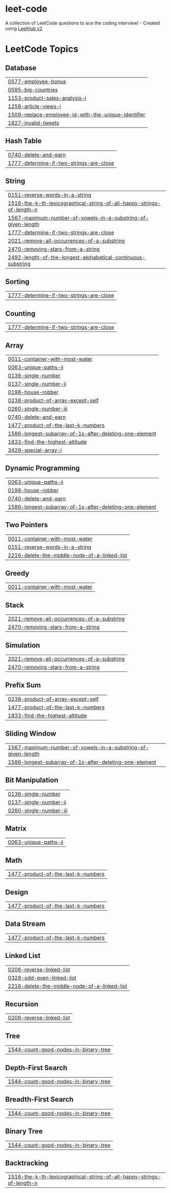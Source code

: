 # leet-code
A collection of LeetCode questions to ace the coding interview! - Created using [LeetHub v2](https://github.com/arunbhardwaj/LeetHub-2.0)

<!---LeetCode Topics Start-->
# LeetCode Topics
## Database
|  |
| ------- |
| [0577-employee-bonus](https://github.com/kimpra2989/leet-code/tree/master/0577-employee-bonus) |
| [0595-big-countries](https://github.com/kimpra2989/leet-code/tree/master/0595-big-countries) |
| [1153-product-sales-analysis-i](https://github.com/kimpra2989/leet-code/tree/master/1153-product-sales-analysis-i) |
| [1258-article-views-i](https://github.com/kimpra2989/leet-code/tree/master/1258-article-views-i) |
| [1509-replace-employee-id-with-the-unique-identifier](https://github.com/kimpra2989/leet-code/tree/master/1509-replace-employee-id-with-the-unique-identifier) |
| [1827-invalid-tweets](https://github.com/kimpra2989/leet-code/tree/master/1827-invalid-tweets) |
## Hash Table
|  |
| ------- |
| [0740-delete-and-earn](https://github.com/kimpra2989/leet-code/tree/master/0740-delete-and-earn) |
| [1777-determine-if-two-strings-are-close](https://github.com/kimpra2989/leet-code/tree/master/1777-determine-if-two-strings-are-close) |
## String
|  |
| ------- |
| [0151-reverse-words-in-a-string](https://github.com/kimpra2989/leet-code/tree/master/0151-reverse-words-in-a-string) |
| [1516-the-k-th-lexicographical-string-of-all-happy-strings-of-length-n](https://github.com/kimpra2989/leet-code/tree/master/1516-the-k-th-lexicographical-string-of-all-happy-strings-of-length-n) |
| [1567-maximum-number-of-vowels-in-a-substring-of-given-length](https://github.com/kimpra2989/leet-code/tree/master/1567-maximum-number-of-vowels-in-a-substring-of-given-length) |
| [1777-determine-if-two-strings-are-close](https://github.com/kimpra2989/leet-code/tree/master/1777-determine-if-two-strings-are-close) |
| [2021-remove-all-occurrences-of-a-substring](https://github.com/kimpra2989/leet-code/tree/master/2021-remove-all-occurrences-of-a-substring) |
| [2470-removing-stars-from-a-string](https://github.com/kimpra2989/leet-code/tree/master/2470-removing-stars-from-a-string) |
| [2492-length-of-the-longest-alphabetical-continuous-substring](https://github.com/kimpra2989/leet-code/tree/master/2492-length-of-the-longest-alphabetical-continuous-substring) |
## Sorting
|  |
| ------- |
| [1777-determine-if-two-strings-are-close](https://github.com/kimpra2989/leet-code/tree/master/1777-determine-if-two-strings-are-close) |
## Counting
|  |
| ------- |
| [1777-determine-if-two-strings-are-close](https://github.com/kimpra2989/leet-code/tree/master/1777-determine-if-two-strings-are-close) |
## Array
|  |
| ------- |
| [0011-container-with-most-water](https://github.com/kimpra2989/leet-code/tree/master/0011-container-with-most-water) |
| [0063-unique-paths-ii](https://github.com/kimpra2989/leet-code/tree/master/0063-unique-paths-ii) |
| [0136-single-number](https://github.com/kimpra2989/leet-code/tree/master/0136-single-number) |
| [0137-single-number-ii](https://github.com/kimpra2989/leet-code/tree/master/0137-single-number-ii) |
| [0198-house-robber](https://github.com/kimpra2989/leet-code/tree/master/0198-house-robber) |
| [0238-product-of-array-except-self](https://github.com/kimpra2989/leet-code/tree/master/0238-product-of-array-except-self) |
| [0260-single-number-iii](https://github.com/kimpra2989/leet-code/tree/master/0260-single-number-iii) |
| [0740-delete-and-earn](https://github.com/kimpra2989/leet-code/tree/master/0740-delete-and-earn) |
| [1477-product-of-the-last-k-numbers](https://github.com/kimpra2989/leet-code/tree/master/1477-product-of-the-last-k-numbers) |
| [1586-longest-subarray-of-1s-after-deleting-one-element](https://github.com/kimpra2989/leet-code/tree/master/1586-longest-subarray-of-1s-after-deleting-one-element) |
| [1833-find-the-highest-altitude](https://github.com/kimpra2989/leet-code/tree/master/1833-find-the-highest-altitude) |
| [3429-special-array-i](https://github.com/kimpra2989/leet-code/tree/master/3429-special-array-i) |
## Dynamic Programming
|  |
| ------- |
| [0063-unique-paths-ii](https://github.com/kimpra2989/leet-code/tree/master/0063-unique-paths-ii) |
| [0198-house-robber](https://github.com/kimpra2989/leet-code/tree/master/0198-house-robber) |
| [0740-delete-and-earn](https://github.com/kimpra2989/leet-code/tree/master/0740-delete-and-earn) |
| [1586-longest-subarray-of-1s-after-deleting-one-element](https://github.com/kimpra2989/leet-code/tree/master/1586-longest-subarray-of-1s-after-deleting-one-element) |
## Two Pointers
|  |
| ------- |
| [0011-container-with-most-water](https://github.com/kimpra2989/leet-code/tree/master/0011-container-with-most-water) |
| [0151-reverse-words-in-a-string](https://github.com/kimpra2989/leet-code/tree/master/0151-reverse-words-in-a-string) |
| [2216-delete-the-middle-node-of-a-linked-list](https://github.com/kimpra2989/leet-code/tree/master/2216-delete-the-middle-node-of-a-linked-list) |
## Greedy
|  |
| ------- |
| [0011-container-with-most-water](https://github.com/kimpra2989/leet-code/tree/master/0011-container-with-most-water) |
## Stack
|  |
| ------- |
| [2021-remove-all-occurrences-of-a-substring](https://github.com/kimpra2989/leet-code/tree/master/2021-remove-all-occurrences-of-a-substring) |
| [2470-removing-stars-from-a-string](https://github.com/kimpra2989/leet-code/tree/master/2470-removing-stars-from-a-string) |
## Simulation
|  |
| ------- |
| [2021-remove-all-occurrences-of-a-substring](https://github.com/kimpra2989/leet-code/tree/master/2021-remove-all-occurrences-of-a-substring) |
| [2470-removing-stars-from-a-string](https://github.com/kimpra2989/leet-code/tree/master/2470-removing-stars-from-a-string) |
## Prefix Sum
|  |
| ------- |
| [0238-product-of-array-except-self](https://github.com/kimpra2989/leet-code/tree/master/0238-product-of-array-except-self) |
| [1477-product-of-the-last-k-numbers](https://github.com/kimpra2989/leet-code/tree/master/1477-product-of-the-last-k-numbers) |
| [1833-find-the-highest-altitude](https://github.com/kimpra2989/leet-code/tree/master/1833-find-the-highest-altitude) |
## Sliding Window
|  |
| ------- |
| [1567-maximum-number-of-vowels-in-a-substring-of-given-length](https://github.com/kimpra2989/leet-code/tree/master/1567-maximum-number-of-vowels-in-a-substring-of-given-length) |
| [1586-longest-subarray-of-1s-after-deleting-one-element](https://github.com/kimpra2989/leet-code/tree/master/1586-longest-subarray-of-1s-after-deleting-one-element) |
## Bit Manipulation
|  |
| ------- |
| [0136-single-number](https://github.com/kimpra2989/leet-code/tree/master/0136-single-number) |
| [0137-single-number-ii](https://github.com/kimpra2989/leet-code/tree/master/0137-single-number-ii) |
| [0260-single-number-iii](https://github.com/kimpra2989/leet-code/tree/master/0260-single-number-iii) |
## Matrix
|  |
| ------- |
| [0063-unique-paths-ii](https://github.com/kimpra2989/leet-code/tree/master/0063-unique-paths-ii) |
## Math
|  |
| ------- |
| [1477-product-of-the-last-k-numbers](https://github.com/kimpra2989/leet-code/tree/master/1477-product-of-the-last-k-numbers) |
## Design
|  |
| ------- |
| [1477-product-of-the-last-k-numbers](https://github.com/kimpra2989/leet-code/tree/master/1477-product-of-the-last-k-numbers) |
## Data Stream
|  |
| ------- |
| [1477-product-of-the-last-k-numbers](https://github.com/kimpra2989/leet-code/tree/master/1477-product-of-the-last-k-numbers) |
## Linked List
|  |
| ------- |
| [0206-reverse-linked-list](https://github.com/kimpra2989/leet-code/tree/master/0206-reverse-linked-list) |
| [0328-odd-even-linked-list](https://github.com/kimpra2989/leet-code/tree/master/0328-odd-even-linked-list) |
| [2216-delete-the-middle-node-of-a-linked-list](https://github.com/kimpra2989/leet-code/tree/master/2216-delete-the-middle-node-of-a-linked-list) |
## Recursion
|  |
| ------- |
| [0206-reverse-linked-list](https://github.com/kimpra2989/leet-code/tree/master/0206-reverse-linked-list) |
## Tree
|  |
| ------- |
| [1544-count-good-nodes-in-binary-tree](https://github.com/kimpra2989/leet-code/tree/master/1544-count-good-nodes-in-binary-tree) |
## Depth-First Search
|  |
| ------- |
| [1544-count-good-nodes-in-binary-tree](https://github.com/kimpra2989/leet-code/tree/master/1544-count-good-nodes-in-binary-tree) |
## Breadth-First Search
|  |
| ------- |
| [1544-count-good-nodes-in-binary-tree](https://github.com/kimpra2989/leet-code/tree/master/1544-count-good-nodes-in-binary-tree) |
## Binary Tree
|  |
| ------- |
| [1544-count-good-nodes-in-binary-tree](https://github.com/kimpra2989/leet-code/tree/master/1544-count-good-nodes-in-binary-tree) |
## Backtracking
|  |
| ------- |
| [1516-the-k-th-lexicographical-string-of-all-happy-strings-of-length-n](https://github.com/kimpra2989/leet-code/tree/master/1516-the-k-th-lexicographical-string-of-all-happy-strings-of-length-n) |
<!---LeetCode Topics End-->